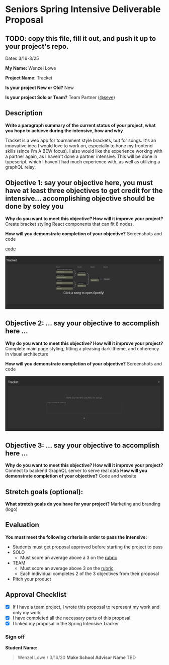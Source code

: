 # Seniors Spring Intensive Deliverable Proposal

## TODO: copy this file, fill it out, and push it up to your project's repo.

Dates 3/16-3/25

**My Name:**
Wenzel Lowe

**Project Name:**
Tracket

**Is your project New or Old?**
New

**Is your project Solo or Team?**
Team Partner ([@seve](https://github.com/seve))

## Description

**Write a paragraph summary of the current status of your project, what you hope to achieve during the intensive, how and why**

Tracket is a web app for tournament style brackets, but for songs. It's an innovative idea I would love to work on, especially to hone my frontend skills (since I'm A BEW focus). I also would like the experience working with a partner again, as I haven't done a partner intensive. This will be done in typescript, which I haven't had much experience with, as well as utilizing a graphQL relay.

## Objective 1: say your objective here, you must have at least three objectives to get credit for the intensive… accomplishing objective should be done by soley you

**Why do you want to meet this objective? How will it improve your project?**
Create bracket styling React components that can fit 8 nodes.

**How will you demonstrate completion of your objective?**
Screenshots and code

[code](https://github.com/tracket-dev/tracket-ui/blob/master/src/comp/BracketView.js)

![screenshot](https://github.com/tracket-dev/tracket-ui/raw/master/tracket.png)

## Objective 2: ... say your objective to accomplish here …

**Why do you want to meet this objective? How will it improve your project?**
Complete main page styling, fitting a pleasing dark-theme, and coherency in visual architecture

**How will you demonstrate completion of your objective?**
Screenshots and code

![screenshot](https://github.com/tracket-dev/tracket-ui/raw/master/mainpage.png)

## Objective 3: ... say your objective to accomplish here …

**Why do you want to meet this objective? How will it improve your project?**
Connect to backend GraphQL server to serve real data
**How will you demonstrate completion of your objective?**
Code and website

## Stretch goals (optional):

**What stretch goals do you have for your project?**
Marketing and branding (logo)

## Evaluation

**You must meet the following criteria in order to pass the intensive:**

- Students must get proposal approved before starting the project to pass
- SOLO
  - Must score an average above a 3 on the [rubric]
- TEAM
  - Must score an average above 3 on the [rubric]
  - Each individual completes 2 of the 3 objectives from their proposal
- Pitch your product

[rubric]: https://docs.google.com/document/d/1IOQDmohLBEBT-hyr-2vgw1mbZUNsq3fHxVfH0oRmVt0/edit

## Approval Checklist

- [x] If I have a team project, I wrote this proposal to represent my work and only my work
- [x] I have completed all the necessary parts of this proposal
- [x] I linked my proposal in the Spring Intensive Tracker

### Sign off

**Student Name:**

> Wenzel Lowe / 3/16/20
> **Make School Advisor Name**
> TBD
